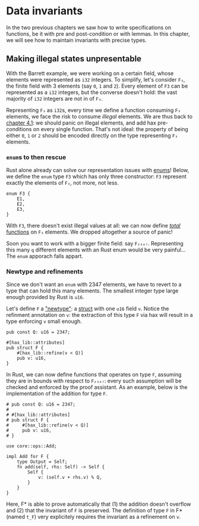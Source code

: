# Data invariants

In the two previous chapters we saw how to write specifications on
functions, be it with pre and post-condition or with lemmas. In this
chapter, we will see how to maintain invariants with precise types.

## Making illegal states unpresentable
With the Barrett example, we were working on a certain field, whose
elements were represented as `i32` integers. To simplify, let's
consider `F₃`, the finite field with 3 elements (say `0`, `1` and
`2`). Every element of `F3` can be represented as a `i32` integers,
but the converse doesn't hold: the vast majority of `i32` integers are
not in of `F₃`.

Representing `F₃` as `i32`s, every time we define a function consuming
`F₃` elements, we face the risk to consume *illegal* elements. We are
thus back to [chapter 4.1](panic-freedom.md): we should panic on
illegal elements, and add hax pre-conditions on every single
function. That's not ideal: the property of being either `0`, `1` or
`2` should be encoded directly on the type representing `F₃` elements.

### `enum`s to then rescue
Rust alone already can solve our representation issues with
[enums](https://doc.rust-lang.org/book/ch06-00-enums.html)! Below, we
define the `enum` type `F3` which has only three constructor: `F3`
represent exactly the elements of `F₃`, not more, not less.

```rust,editable
enum F3 {
    E1,
    E2,
    E3,
}
```

With `F3`, there doesn't exist illegal values at all: we can now
define [*total*
functions](https://en.wikipedia.org/wiki/Partial_function) on `F₃`
elements. We dropped altogether a source of panic!

Soon you want to work with a bigger finite field: say
`F₂₃₄₇`. Representing this many `q` different elements with an Rust
enum would be very painful... The `enum` apporach falls appart.

### Newtype and refinements
Since we don't want an `enum` with 2347 elements, we have to revert to
a type that can hold this many elements. The smallest integer type
large enough provided by Rust is `u16`.

Let's define `F` a
["newtype"](https://matklad.github.io/2018/06/04/newtype-index-pattern.html):
a [struct](https://doc.rust-lang.org/book/ch05-00-structs.html) with
one `u16` field `v`. Notice the refinment annotation on `v`: the
extraction of this type `F` via hax will result in a type enforcing
`v` small enough.

```rust,editable
pub const Q: u16 = 2347;

#[hax_lib::attributes]
pub struct F {
    #[hax_lib::refine(v < Q)]
    pub v: u16,
}
```

In Rust, we can now define functions that operates on type `F`,
assuming they are in bounds with respect to `F₂₃₄₇`: every such
assumption will be checked and enforced by the proof assistant. As an
example, below is the implementation of the addition for type `F`.

```rust,editable
# pub const Q: u16 = 2347;
# 
# #[hax_lib::attributes]
# pub struct F {
#     #[hax_lib::refine(v < Q)]
#     pub v: u16,
# }

use core::ops::Add;

impl Add for F {
    type Output = Self;
    fn add(self, rhs: Self) -> Self {
        Self {
            v: (self.v + rhs.v) % Q,
        }
    }
}
```

Here, F* is able to prove automatically that (1) the addition doesn't
overflow and (2) that the invariant of `F` is preserved. The
definition of type `F` in F* (named `t_F`) very explicitely requires
the invariant as a refinement on `v`.
